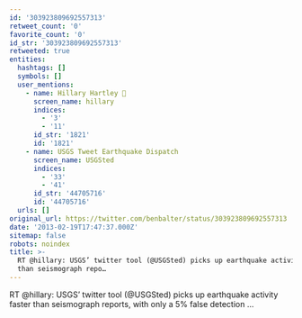 ```yaml
---
id: '303923809692557313'
retweet_count: '0'
favorite_count: '0'
id_str: '303923809692557313'
retweeted: true
entities:
  hashtags: []
  symbols: []
  user_mentions:
    - name: Hillary Hartley 
      screen_name: hillary
      indices:
        - '3'
        - '11'
      id_str: '1821'
      id: '1821'
    - name: USGS Tweet Earthquake Dispatch
      screen_name: USGSted
      indices:
        - '33'
        - '41'
      id_str: '44705716'
      id: '44705716'
  urls: []
original_url: https://twitter.com/benbalter/status/303923809692557313
date: '2013-02-19T17:47:37.000Z'
sitemap: false
robots: noindex
title: >-
  RT @hillary: USGS’ twitter tool (@USGSted) picks up earthquake activity faster
  than seismograph repo…
---
```


RT @hillary: USGS’ twitter tool (@USGSted) picks up earthquake activity faster than seismograph reports, with only a 5% false detection  ...